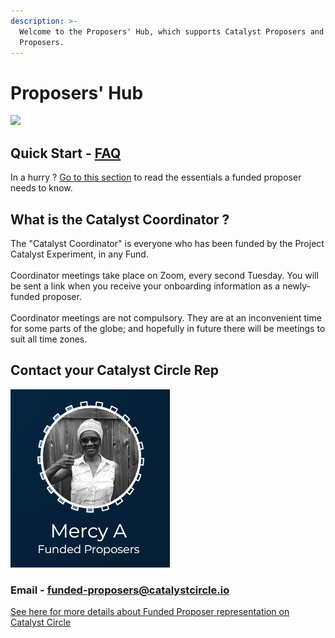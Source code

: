 ```yaml
---
description: >-
  Welcome to the Proposers' Hub, which supports Catalyst Proposers and Funded
  Proposers.
---
```


# Proposers' Hub

![](.gitbook/assets/undraw\_community\_re\_cyrm.svg)

## Quick Start - [FAQ](https://catalyst-circle.gitbook.io/catalyst-coordinator/information/faq)

In a hurry ? [Go to this section](https://catalyst-circle.gitbook.io/catalyst-coordinator/information/faq) to read the essentials a funded proposer needs to know.

## What is the Catalyst Coordinator ?

The "Catalyst Coordinator" is everyone who has been funded by the Project Catalyst Experiment, in any Fund.\
\
Coordinator meetings take place on Zoom, every second Tuesday. You will be sent a link when you receive your onboarding information as a newly-funded proposer.\
\
Coordinator meetings are not compulsory. They are at an inconvenient time for some parts of the globe; and hopefully in future there will be meetings to suit all time zones.

## Contact your Catalyst Circle Rep

![](.gitbook/assets/2022-02-26.png)

### Email - funded-proposers@catalystcircle.io

[See here for more details about Funded Proposer representation on Catalyst Circle](https://catalyst-circle.gitbook.io/catalyst-coordinator/circle-representation)

